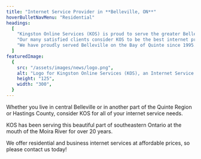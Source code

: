 ```yaml
---
title: "Internet Service Provider in **Belleville, ON**"
hoverBulletNavMenu: "Residential"
headings:
  [
    "Kingston Online Services (KOS) is proud to serve the greater Belleville area in Eastern Ontario, Canada.",
    "Our many satisfied clients consider KOS to be the best internet provider in Belleville.",
    "We have proudly served Belleville on the Bay of Quinte since 1995.",
  ]
featuredImage:
  {
    src: "/assets/images/news/logo.png",
    alt: "Logo for Kingston Online Services (KOS), an Internet Service Provider based in Kingston, Ontario",
    height: "125",
    width: "300",
  }
---
```


Whether you live in central Belleville or in another part of the Quinte Region or Hastings County, consider KOS for all of your internet service needs.

KOS has been serving this beautiful part of southeastern Ontario at the mouth of the Moira River for over 20 years.

We offer residential and business internet services at affordable prices, so please contact us today!
